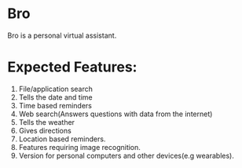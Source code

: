 # Bro

Bro is a personal virtual assistant.
# Expected Features:
1. File/application search
2. Tells the date and time
3. Time based reminders
4. Web search(Answers questions with data from the internet)
5. Tells the weather
6. Gives directions
7. Location based reminders.
8. Features requiring image recognition.
9. Version for personal computers and other devices(e.g wearables).
